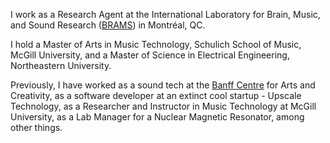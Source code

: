 <!--- ## Alex Nieva --->

I work as a Research Agent at the International Laboratory for Brain, Music, and Sound Research ([BRAMS](https://brams.org/)) in Montréal, QC. 

I hold a Master of Arts in Music Technology, Schulich School of Music, McGill University, and a Master of Science in Electrical Engineering, Northeastern University.

Previously, I have worked as a sound tech at the [Banff Centre](https://www.banffcentre.ca/) for Arts and Creativity, as a software developer at an extinct cool startup - Upscale Technology, as a Researcher and Instructor in Music Technology at McGill University, as a Lab Manager for a Nuclear Magnetic Resonator, among other things.
